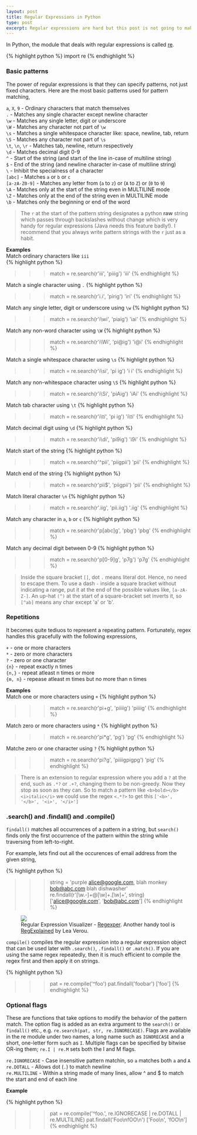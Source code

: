 ```yaml
---
layout: post
title: Regular Expressions in Python
type: post
excerpt: Regular expressions are hard but this post is not going to make them appear harder. Instead it attempts to simplify the complications that surround the world of regex.
---
```


In Python, the module that deals with regular expressions is called [re](https://docs.python.org/2/library/re.html).

{% highlight python %}
import re
{% endhighlight %}

### Basic patterns

The power of regular expressions is that they can specify patterns, not just fixed characters. Here are the most basic patterns used for pattern matching,

`a`, `X`, `9` - Ordinary characters that match themselves  
`.` - Matches any single character except newline character  
`\w` - Matches any single letter, digit or underscore  
`\W` - Matches any character not part of `\w`  
`\s` - Matches a single whitespace character like: space, newline, tab, return  
`\S` - Matches any character not part of `\s`  
`\t`, `\n`, `\r` - Matches tab, newline, return respectively  
`\d` - Matches decimal digit 0-9  
`^` - Start of the string (and start of the line in-case of multiline string)  
`$` - End of the string (and newline character in-case of multiline string)  
`\` - Inhibit the specialness of a character  
`[abc]` - Matches `a` or `b` or `c`  
`[a-zA-Z0-9]` - Matches any letter from (`a` to `z`) or (`A` to `Z`) or (`0` to `9`)  
`\A` - Matches only at the start of the string even in MULTILINE mode  
`\Z` - Matches only at the end of the string even in MULTILINE mode  
`\b` - Matches only the beginning or end of the word  

> The `r` at the start of the pattern string designates a python **raw** string which passes through backslashes without change which is very handy for regular expressions (Java needs this feature badly!). I recommend that you always write pattern strings with the `r` just as a habit.

**Examples**  
Match ordinary characters like `iii`  
{% highlight python %}
>>> match = re.search(r'iii', 'piiig')
'iii'
{% endhighlight %}  
  
Match a single character using `.`
{% highlight python %}
>>> match = re.search(r'i.i', 'pirig')
'iri'
{% endhighlight %}

Match any single letter, digit or underscore using `\w`
{% highlight python %}
>>> match = re.search(r'i\wi', 'piaig')
'iai'
{% endhighlight %}

Match any non-word character using `\W`
{% highlight python %}
>>> match = re.search(r'i\Wi', 'pi@ig')
'i@i'
{% endhighlight %}

Match a single whitespace character using `\s`
{% highlight python %}
>>> match = re.search(r'i\si', 'pi ig')
'i i'
{% endhighlight %}

Match any non-whitespace character using `\S`
{% highlight python %}
>>> match = re.search(r'i\Si', 'piAig')
'iAi'
{% endhighlight %}

Match tab character using `\t`
{% highlight python %}
>>> match = re.search(r'i\ti', 'pi   ig')
'i\ti'
{% endhighlight %}

Match decimal digit using `\d`
{% highlight python %}
>>> match = re.search(r'i\di', 'pi9ig')
'i9i'
{% endhighlight %}

Match start of the string
{% highlight python %}
>>> match = re.search(r'^pii', 'piigpii')
'pii'
{% endhighlight %}

Match end of the string
{% highlight python %}
>>> match = re.search(r'pii$', 'piigpii')
'pii'
{% endhighlight %}

Match literal character `\n`
{% highlight python %}
>>> match = re.search(r'\.iig', 'pii.iig')
'.iig'
{% endhighlight %}

Match any character in `a`, `b` or `c`
{% highlight python %}
>>> match = re.search(r'p[abc]g', 'pbg')
'pbg'
{% endhighlight %}

Match any decimal digit between 0-9
{% highlight python %}
>>> match = re.search(r'p[0-9]g', 'p7g')
'p7g'
{% endhighlight %}

> Inside the square bracket `[]`, dot `.` means literal dot. Hence, no need to escape them. To use a dash `-` inside a square bracket
without indicating a range, put it at the end of the possible values like, `[a-zA-Z-]`. An up-hat `(^)` at the start of a square-bracket set inverts it, so `[^ab]` means any char except 'a' or 'b'.

### Repetitions

It becomes quite tediuos to represent a repeating pattern. Fortunately, regex handles this gracefully with the following
expressions,

`+` - one or more characters  
`*` - zero or more characters  
`?` - zero or one character  
`{n}` - repeat exactly n times  
`{n,}` - repeat atleast n times or more  
`{m, n}` - repease atleast m times but no more than n times  

**Examples**  
Match one or more characters using `+`
{% highlight python %}
>>> match = re.search(r'pi+g', 'piiiig')
'piiiig'
{% endhighlight %}  

Match zero or more characters using `*`
{% highlight python %}
>>> match = re.search(r'pi*g', 'pg')
'pg'
{% endhighlight %}

Matche zero or one character using `?`
{% highlight python %}
>>> match = re.search(r'pi?g', 'piiiigpigpg')
'pig'
{% endhighlight %}

> There is an extension to regular expression where you add a `?` at the end, such as `.*?` or `.+?`, changing them to be non-greedy. Now they stop as soon as they can. So to match a pattern like `<b>bold></b><i>italic</i>` we could use the regex `<.*?>` to get this `['<b>', '</b>', '<i>', '</i>']`

### .search() and .findall() and .compile()

`findall()` matches all occurrences of a pattern in a string, but `search()` finds only the first occurrence of the pattern within the string while traversing from left-to-right.

For example, lets find out all the occurences of email address from the given string,

{% highlight python %}
>>> string = 'purple alice@google.com, blah monkey bob@abc.com blah dishwasher'
>>> re.findall(r'[\w.-]+@[\w]+\.[\w]+', string)
['alice@google.com', 'bob@abc.com']
{% endhighlight %}

<figure>
    <img src="http://res.cloudinary.com/dw9fem4ki/image/upload/v1408788930/regxper_dazjby.png">
    <figcaption>Regular Expression Visualizer - <a href="http://regexper.com">Regexper</a>. Another handy tool is <a href="http://leaverou.github.io/regexplained/">RegExplained</a> by Lea Verou.</figcaption>
</figure>

`compile()` compiles the regular expression into a regular expression object that can be used later with `.search()`, `.findall()` or `.match()`. If you are using the same regex repeatedly, then it is much efficient to compile the regex first and then apply it on strings.

{% highlight python %}
>>> pat = re.compile('^foo')
>>> pat.findall('foobar')
['foo']
{% endhighlight %}

### Optional flags

These are functions that take options to modify the behavior of the pattern match. The option flag is added as an extra argument to the `search()` or `findall()` etc., e.g. `re.search(pat, str, re.IGNORECASE)`. Flags are available in the re module under two names, a long name such as `IGNORECASE` and a short, one-letter form such as `I`. Multiple flags can be specified by bitwise OR-ing them; `re.I | re.M` sets both the I and M flags.

`re.IGNORECASE` - Case insensitive pattern matchin, so `a` matches both `a` and `A`  
`re.DOTALL` - Allows dot (`.`) to match newline  
`re.MULTILINE` - Within a string made of many lines, allow ^ and $ to match the start and end of each line  

**Example**  

{% highlight python %}
>>> pat = re.compile('^foo.', re.IGNORECASE | re.DOTALL | re.MULTILINE)
>>> pat.findall('Foo\nfOO\n')
['Foo\n', 'fOO\n']
{% endhighlight %}